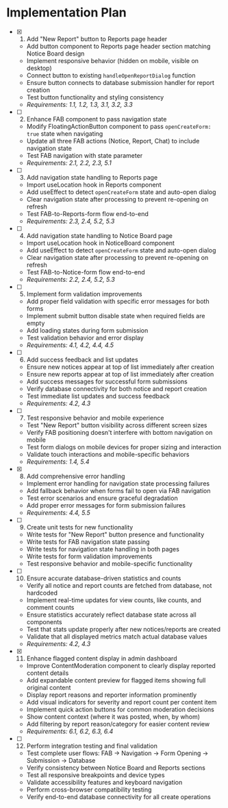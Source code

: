 # Implementation Plan

- [x] 1. Add "New Report" button to Reports page header

  - Add button component to Reports page header section matching Notice Board design
  - Implement responsive behavior (hidden on mobile, visible on desktop)
  - Connect button to existing `handleOpenReportDialog` function
  - Ensure button connects to database submission handler for report creation
  - Test button functionality and styling consistency
  - _Requirements: 1.1, 1.2, 1.3, 3.1, 3.2, 3.3_

- [ ] 2. Enhance FAB component to pass navigation state

  - Modify FloatingActionButton component to pass `openCreateForm: true` state when navigating
  - Update all three FAB actions (Notice, Report, Chat) to include navigation state
  - Test FAB navigation with state parameter
  - _Requirements: 2.1, 2.2, 2.3, 5.1_

- [ ] 3. Add navigation state handling to Reports page

  - Import useLocation hook in Reports component
  - Add useEffect to detect `openCreateForm` state and auto-open dialog
  - Clear navigation state after processing to prevent re-opening on refresh
  - Test FAB-to-Reports-form flow end-to-end
  - _Requirements: 2.3, 2.4, 5.2, 5.3_

- [ ] 4. Add navigation state handling to Notice Board page

  - Import useLocation hook in NoticeBoard component
  - Add useEffect to detect `openCreateForm` state and auto-open dialog
  - Clear navigation state after processing to prevent re-opening on refresh
  - Test FAB-to-Notice-form flow end-to-end
  - _Requirements: 2.2, 2.4, 5.2, 5.3_

- [ ] 5. Implement form validation improvements

  - Add proper field validation with specific error messages for both forms
  - Implement submit button disable state when required fields are empty
  - Add loading states during form submission
  - Test validation behavior and error display
  - _Requirements: 4.1, 4.2, 4.4, 4.5_

- [ ] 6. Add success feedback and list updates

  - Ensure new notices appear at top of list immediately after creation
  - Ensure new reports appear at top of list immediately after creation
  - Add success messages for successful form submissions
  - Verify database connectivity for both notice and report creation
  - Test immediate list updates and success feedback
  - _Requirements: 4.2, 4.3_

- [ ] 7. Test responsive behavior and mobile experience

  - Test "New Report" button visibility across different screen sizes
  - Verify FAB positioning doesn't interfere with bottom navigation on mobile
  - Test form dialogs on mobile devices for proper sizing and interaction
  - Validate touch interactions and mobile-specific behaviors
  - _Requirements: 1.4, 5.4_

- [x] 8. Add comprehensive error handling

  - Implement error handling for navigation state processing failures
  - Add fallback behavior when forms fail to open via FAB navigation
  - Test error scenarios and ensure graceful degradation
  - Add proper error messages for form submission failures
  - _Requirements: 4.4, 5.5_

- [ ] 9. Create unit tests for new functionality

  - Write tests for "New Report" button presence and functionality
  - Write tests for FAB navigation state passing
  - Write tests for navigation state handling in both pages
  - Write tests for form validation improvements
  - Test responsive behavior and mobile-specific functionality

- [ ] 10. Ensure accurate database-driven statistics and counts

  - Verify all notice and report counts are fetched from database, not hardcoded
  - Implement real-time updates for view counts, like counts, and comment counts
  - Ensure statistics accurately reflect database state across all components
  - Test that stats update properly after new notices/reports are created
  - Validate that all displayed metrics match actual database values
  - _Requirements: 4.2, 4.3_

- [x] 11. Enhance flagged content display in admin dashboard

  - Improve ContentModeration component to clearly display reported content details
  - Add expandable content preview for flagged items showing full original content
  - Display report reasons and reporter information prominently
  - Add visual indicators for severity and report count per content item
  - Implement quick action buttons for common moderation decisions
  - Show content context (where it was posted, when, by whom)
  - Add filtering by report reason/category for easier content review
  - _Requirements: 6.1, 6.2, 6.3, 6.4_

- [ ] 12. Perform integration testing and final validation
  - Test complete user flows: FAB → Navigation → Form Opening → Submission → Database
  - Verify consistency between Notice Board and Reports sections
  - Test all responsive breakpoints and device types
  - Validate accessibility features and keyboard navigation
  - Perform cross-browser compatibility testing
  - Verify end-to-end database connectivity for all create operations
